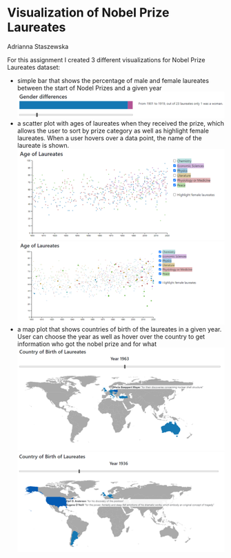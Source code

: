 Visualization of Nobel Prize Laureates
===
Adrianna Staszewska


For this assignment I created 3 different visualizations for Nobel Prize Laureates dataset:
- simple bar that shows the percentage of male and female laureates between the start of Nodel Prizes and a given year
![Gender Differences Viz](./public/img1.png)
- a scatter plot with ages of laureates when they received the prize, which allows the user to sort by prize category as well as highlight female laureates. When a user hovers over a data point, the name of the laureate is shown.
![Gender Differences Viz](./public/img2.png)
![Gender Differences Viz](./public/img3.png)
- a map plot that shows countries of birth of the laureates in a given year. User can choose the year as well as hover over the country to get information who got the nobel prize and for what
![Gender Differences Viz](./public/img4.png)
![Gender Differences Viz](./public/img5.png)

